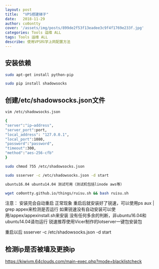 ```yaml
---
layout: post
title:  "VPS搭建梯子"
date:   2018-11-29 
author: co0ontty
cover: '/assets/img/posts/899de2f53f13eadee3c9f4f1769e233f.jpg'
categories: Tools 运维 ALL
tags: Tools 运维 ALL
describe: 使用VPS科学上网配置方法
---
```

## 安装依赖
```bash
sudo apt-get install python-pip

sudo pip install shadowsocks

```
## 创建/etc/shadowsocks.json文件
```bash
vim /etc/shadowsocks.json

{
"server":"ip—address",
"server_port":port,
"local_address": "127.0.0.1",
"local_port":1080,
"password":"password",
"timeout":300,
"method":"aes-256-cfb"
}

sudo chmod 755 /etc/shadowsocks.json

sudo ssserver -c /etc/shadowsocks.json -d start

ubuntu16.04 ubuntu14.04 测试可用（测试机包括linode aws等）

wget co0ontty.github.io/things/ruisu.sh && bash ruisu.sh
```
注意：
安装完会自动重启 正常现象 重启后就安装好了锐速，可以使用ps aux | grep appex来检测是否运行
如果锐速没有自动安装可以使用/appex/appexinstall.sh来安装
没有任何多余的判断，非ubuntu16.04和ubuntu14.04请勿运行
锐速推荐使用Vicer制作的lotserver一键包安装包

重启以后
ssserver -c /etc/shadowsocks.json -d start

## 检测ip是否被墙及更换ip
https://kiwivm.64clouds.com/main-exec.php?mode=blacklistcheck